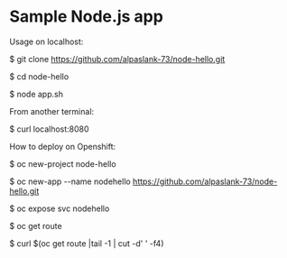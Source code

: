 # Sample Node.js app

Usage on localhost:

$ git clone https://github.com/alpaslank-73/node-hello.git

$ cd node-hello

$ node app.sh

From another terminal:

$ curl localhost:8080

How to deploy on Openshift:

$ oc new-project node-hello

$ oc new-app --name nodehello https://github.com/alpaslank-73/node-hello.git

$ oc expose svc nodehello

$ oc get route

$ curl $(oc get route |tail -1 | cut -d' ' -f4)
